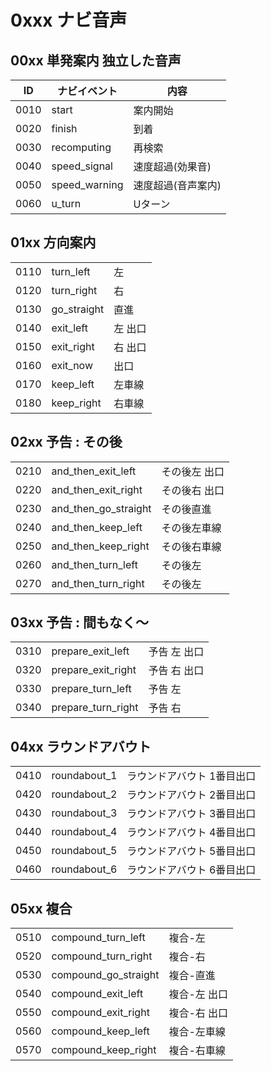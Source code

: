 # 0xxx ナビ音声

## 00xx 単発案内 独立した音声

|ID|ナビイベント|内容|
|-|-|-|
|0010|start|案内開始|
|0020|finish|到着|
|0030|recomputing|再検索|
|0040|speed_signal|速度超過(効果音)|
|0050|speed_warning|速度超過(音声案内)|
|0060|u_turn|Uターン|

## 01xx 方向案内
||||
|-|-|-|
|0110|turn_left|左|
|0120|turn_right|右|
|0130|go_straight|直進|
|0140|exit_left|左 出口|
|0150|exit_right|右 出口|
|0160|exit_now|出口|
|0170|keep_left|左車線|
|0180|keep_right|右車線|

## 02xx 予告 : その後
||||
|-|-|-|
|0210|and_then_exit_left|その後左 出口|
|0220|and_then_exit_right|その後右 出口|
|0230|and_then_go_straight|その後直進|
|0240|and_then_keep_left|その後左車線|
|0250|and_then_keep_right|その後右車線|
|0260|and_then_turn_left|その後左|
|0270|and_then_turn_right|その後左|

## 03xx 予告 : 間もなく～
||||
|-|-|-|
|0310|prepare_exit_left|予告 左 出口|
|0320|prepare_exit_right|予告 右 出口|
|0330|prepare_turn_left|予告 左|
|0340|prepare_turn_right|予告 右|

## 04xx ラウンドアバウト
||||
|-|-|-|
|0410|roundabout_1|ラウンドアバウト 1番目出口|
|0420|roundabout_2|ラウンドアバウト 2番目出口|
|0430|roundabout_3|ラウンドアバウト 3番目出口|
|0440|roundabout_4|ラウンドアバウト 4番目出口|
|0450|roundabout_5|ラウンドアバウト 5番目出口|
|0460|roundabout_6|ラウンドアバウト 6番目出口|

## 05xx 複合
||||
|-|-|-|
|0510|compound_turn_left|複合-左|
|0520|compound_turn_right|複合-右|
|0530|compound_go_straight|複合-直進|
|0540|compound_exit_left|複合-左 出口|
|0550|compound_exit_right|複合-右 出口|
|0560|compound_keep_left|複合-左車線|
|0570|compound_keep_right|複合-右車線|